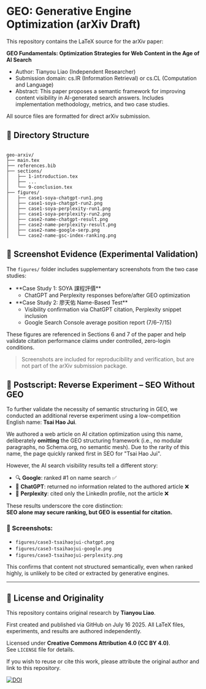 # GEO: Generative Engine Optimization (arXiv Draft)

This repository contains the LaTeX source for the arXiv paper:

**GEO Fundamentals: Optimization Strategies for Web Content in the Age of AI Search**

- Author: Tianyou Liao (Independent Researcher)
- Submission domain: cs.IR (Information Retrieval) or cs.CL (Computation and Language)
- Abstract: This paper proposes a semantic framework for improving content visibility in AI-generated search answers. Includes implementation methodology, metrics, and two case studies.

All source files are formatted for direct arXiv submission.

## 📁 Directory Structure

```

geo-arxiv/
├── main.tex
├── references.bib
├── sections/
│   ├── 1-introduction.tex
│   ├── ...
│   └── 9-conclusion.tex
├── figures/
│   ├── case1-soya-chatgpt-run1.png
│   ├── case1-soya-chatgpt-run2.png
│   ├── case1-soya-perplexity-run1.png
│   ├── case1-soya-perplexity-run2.png
│   ├── case2-name-chatgpt-result.png
│   ├── case2-name-perplexity-result.png
│   ├── case2-name-google-serp.png
│   └── case2-name-gsc-index-ranking.png

```

## 📸 Screenshot Evidence (Experimental Validation)

The `figures/` folder includes supplementary screenshots from the two case studies:

- \*\*Case Study 1: SOYA 課程評價\*\*
  - ChatGPT and Perplexity responses before/after GEO optimization
- \*\*Case Study 2: 廖天佑 Name-Based Test\*\*
  - Visibility confirmation via ChatGPT citation, Perplexity snippet inclusion
  - Google Search Console average position report (7/6–7/15)

These figures are referenced in Sections 6 and 7 of the paper and help validate citation performance claims under controlled, zero-login conditions.

> Screenshots are included for reproducibility and verification, but are not part of the arXiv submission package.

## 🔁 Postscript: Reverse Experiment – SEO Without GEO

To further validate the necessity of semantic structuring in GEO, we conducted an additional reverse experiment using a low-competition English name: **Tsai Hao Jui**.

We authored a web article on AI citation optimization using this name, deliberately **omitting** the GEO structuring framework (i.e., no modular paragraphs, no Schema.org, no semantic mesh). Due to the rarity of this name, the page quickly ranked first in SEO for "Tsai Hao Jui".

However, the AI search visibility results tell a different story:

- 🔍 **Google**: ranked #1 on name search ✅
- 🤖 **ChatGPT**: returned no information related to the authored article ❌
- 📘 **Perplexity**: cited only the LinkedIn profile, not the article ❌

These results underscore the core distinction:  
**SEO alone may secure ranking, but GEO is essential for citation.**

### 📎 Screenshots:

- `figures/case3-tsaihaojui-chatgpt.png`
- `figures/case3-tsaihaojui-google.png`
- `figures/case3-tsaihaojui-perplexity.png`

This confirms that content not structured semantically, even when ranked highly, is unlikely to be cited or extracted by generative engines.


---
## 📜 License and Originality

This repository contains original research by **Tianyou Liao**.

First created and published via GitHub on July 16 2025. All LaTeX files, experiments, and results are authored independently.

Licensed under **Creative Commons Attribution 4.0 (CC BY 4.0)**.  
See `LICENSE` file for details.

If you wish to reuse or cite this work, please attribute the original author and link to this repository.

[![DOI](https://zenodo.org/badge/DOI/10.5281/zenodo.16080281.svg)](https://doi.org/10.5281/zenodo.16080281)
